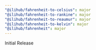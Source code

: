 ```yaml
---
"@ilihub/fahrenheit-to-celsius": major
"@ilihub/fahrenheit-to-rankine": major
"@ilihub/fahrenheit-to-reaumur": major
"@ilihub/fahrenheit-to-kelvin": major
"@ilihub/fahrenheit": major
---
```


Initial Release
